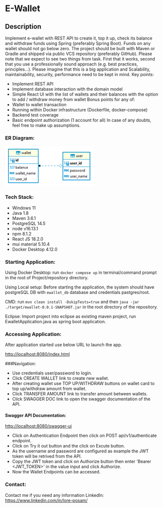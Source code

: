 # E-Wallet

## Description

Implement e-wallet with REST API to create it, top it up, check its balance and withdraw funds using
Spring (preferably Spring Boot). Funds on any wallet should not go below zero. The project should be
built with Maven or Gradle and shipped via public VCS repository (preferably GitHub).
Please note that we expect to see two things from task. First that it works, second that you use a
professionally sound approach (e.g. best practices, principles...). Please imagine that this is a big
application and Scalability, maintainability, security, performance need to be kept in mind.
Key points:
- Implement REST API
- Implement database interaction with the domain model
- Simple React UI with the list of wallets and their balances with the option to add /
withdraw money from wallet
Bonus points for any of:
- Wallet to wallet transaction
- Running within Docker infrastructure (Dockerfile, docker-compose)
- Backend test coverage
- Basic endpoint authorization (1 account for all)
In case of any doubts, feel free to make up assumptions.


### ER Diagram:
![ER](ER_Diagram.png)


### Tech Stack:
- Windows 11
- Java 1.8
- Maven 3.6.1
- PostgreSQL 14.5
- node v16.13.1
- npm 8.1.2
- React JS  18.2.0
- mui material 5.10.4
- Docker Desktop 4.12.0


### Starting Application:

Using Docker Desktop: run `docker compose up` in terminal/command prompt in the root of Project/repository directory.

Using Local setup:
Before starting the application, the system should have postgreSQL DB with `ewallet_db` database and credentials pastgres/root.

CMD: run `mvn clean install -DskipTests=true` and then `java -jar ./target/ewallet-0.0.1-SNAPSHOT.jar` in the root directory of the repository.

Eclipse: Import project into eclipse as existing maven project, run EwalletApplication.java as spring boot application.


### Accessing Application:
After application started use below URL to launch the app.

[http://localhost:8080/index.html](http://localhost:8080/index.html)


###Navigation:
- Use credentials user/password to login.
- Click CREATE WALLET link to create new wallet.
- After creating wallet use TOP UP/WITHDRAW buttons on wallet card to top up/withdraw amount from wallet.
- Click TRANSFER AMOUNT link to transfer amount between wallets.
- Click SWAGGER DOC link to open the swagger documentation of the API.


#### Swagger API Documentation:

[http://localhost:8080/swagger-ui](http://localhost:8080/swagger-ui)

- Click on Authentication Endpoint then click on POST api/v1/authenticate endpoint.
- Click on Try it out button and the click on Excute button. 
- As the username and password are configured as example the JWT token will be retrived from the API.
- Copy the JWT token and click on Authorize button then enter 'Bearer <JWT_TOKEN>' in the value input and click Authorize.
- Now the Wallet Endpoints can be accessed.


### Contact:
Contact me if you need any information 
LinkedIn: https://www.linkedin.com/in/lore-posam/
